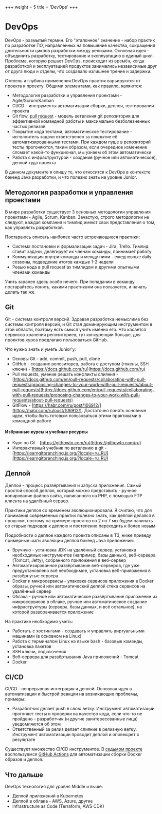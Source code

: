 +++
weight = 5
title = 'DevOps'
+++

# DevOps

DevOps - размытый термин. Его "эталонное" значение - набор практик по разработке ПО, направленных на повышение качества, сокращения длительности циклов разработки между релизами. Основная идея - объединить разработку, тестирование и эксплуатацию в единый цикл. Проблема, которую решает DevOps, происходит из времён, когда разработкой и эксплуатацией продуктов занимались независимые друг от друга люди и отделы, что создавало излишнее трение и задержки.

Степень и глубина применения DevOps практик варьируются от проекта к проекту. Общими элементами, как правило, являются:

- Методология разработки и управления проектами - Agile/Scrum/Kanban
- CI/CD - инструменты автоматизации сборки, деплоя, тестирования проекта
- Git flow, [pull request](https://www.atlassian.com/ru/git/tutorials/making-a-pull-request) - модель ветвления git репозитория для эффективной командной работы и максимально безболезненных частых релизов
- Покрытие кода тестами, автоматическое тестирование - исполнитель задачи ответственен за покрытие её автоматизированными тестами. При каждом пуше в репозиторий тесты прогоняются, таким образом, если очередное изменение сломает какой-то функционал, мы узнаем об этом автоматически
- Работа с инфраструктурой - создание (ручное или автоматическое), деплой туда проекта

В данном документе я опишу то, что относится к DevOps в контексте бэкенд Java разработки, и что полезно знать на уровне Junior.

## Методология разработки и управления проектами

В мире разработки существует 3 основных методологии управления проектами - Agile, Scrum, Kanban. Зачастую, строго методологии не следуют, каждая компания и тимлид имеют свои представления о том, как управлять разработкой.

Постараюсь описать наиболее часто встречающиеся практики:

- Система постановки и формализации задач - Jira, Trello. Тимлид ставит задачи, делегирует их членам команды, принимает работу
- Коммуникация внутри команды и между ними - ежедневные daily созвоны, подведение итогов каждые 1-2 недели
- Ревью кода в pull request'ах тимлидом и другими опытными членами команды

Учить заранее здесь особо нечего. При попадании в команду постарайтесь понять, какими практиками она пользуется, и начать делать так же.

## Git

Git - система контроля версий. Здравая разработка немыслима без системы контроля версий, и Git стал доминирующим инструментом в этой области, поэтому есть смысл учить именно его. Что касается сервисов хранения репозиториев, тут конкуренции больше, для проектов курса предлагаю пользоваться GitHub.

Что нужно знать и уметь Junior'у:
- Основы Git - add, commit, push, pull, clone
- GitHub - создание репозиторев, работа с доступом (токены, SSH ключи) - [https://docs.github.com/ru](https://docs.github.com/ru)
- Pull requests, умение решать конфликты слияния - [https://docs.github.com/en/pull-requests/collaborating-with-pull-requests/proposing-changes-to-your-work-with-pull-requests/about-pull-requests](https://docs.github.com/en/pull-requests/collaborating-with-pull-requests/proposing-changes-to-your-work-with-pull-requests/about-pull-requests)
- GitFlow - [https://habr.com/ru/post/106912/](https://habr.com/ru/post/106912/). Достаточно понять основные идеи, чтобы быть готовым пользоваться этими практиками в командной работе

#### Избранные курсы и учебные ресурсы

- Курс по Git - [https://githowto.com/ru](https://githowto.com/ru)
- Интерактивный учебник по ветвлению в git - [https://learngitbranching.js.org/?locale=ru_RU](https://learngitbranching.js.org/?locale=ru_RU)

## Деплой

Деплой - процесс развёртывания и запуска приложения. Самый простой способ деплоя, который можно представить - ручное копирование файлов сайта, написанного на PHP, с помощью FTP клиента на удалённый сервер.

Практики деплоя со временем эволюционировали. Я считаю, что для понимания современных практик полезно знать, как деплой делался в прошлом, поэтому на примере проектов со 2 по 7 мы будем начинать со старых подходов к деплою и постепенно переходить к более новым.

Подробности о деплое каждого проекта описаны в ТЗ, ниже приведу примерные шаги эволюции деплоя бэкенд Java приложений:
- Вручную - установка JDK на удалённый сервер, установка необходимых инструментов (например, базы данных), веб-сервера (Tomcat, Jetty), собранного приложения в веб-сервер
- Автоматизированное развёртывание веб-серверов, где уже предустановлено всё необходимое, установка веб-приложения в развёрнутые сервера
- Docker и микросервисы - упаковка сервисов приложения в Docker образы, ручной или автоматический деплой стека сервисов на удалённый сервер
- Облака - ручное или автоматическое развёртывание приложение из микросервисов в облаке, ручное или автоматическое создание инфраструктуры (сервера, базы данных, и всё остальное), на которой разворачивается приложение

На практике необходимо уметь:
- Работать с хостингами - создавать и управлять виртуальными машинами (в основном на Linux)
- Работа с терминалом Linux на языке bash - базовые команды, установка пакетов
- SSH ключи, подключения
- Веб-сервера для развёртывания Java приложений - Tomcat
- Docker

## CI/CD

CI/CD - непрерывная интеграция и деплой. Основная идея в автоматизации и быстрой реакции на возникающие проблемы, примеры:
- Разработчик делает push в свою ветку. Инструмент автоматизации прогоняет тесты и проверки на качество кода, если что-то не пройдено - разработчик (и другие заинтересованные лица) уведомляются об этом
- Ответственный за релиз делает слияние в релизную ветку. Инструмент автоматизации проводит деплой и оповещает о результате

Существует множество CI/CD инструментов. В [седьмом проекте](../projects/task-tracker.md) воспользуемся [GitHub Actions](https://docs.github.com/en/actions) для автоматизации сборки Docker образов и деплоя.

## Что дальше

DevOps технология для уровня Middle и выше:

- Деплой приложений в Kubernetes
- Деплой в облака - AWS, Azure, другие
- Infrastructure as Code (Terraform, AWS CDK)
